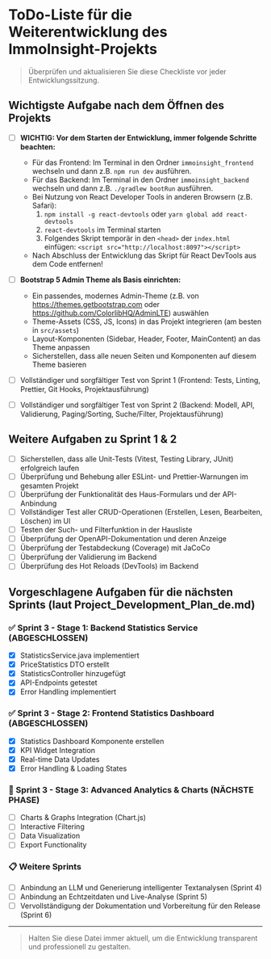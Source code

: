 # ToDo-Liste für die Weiterentwicklung des ImmoInsight-Projekts

> Überprüfen und aktualisieren Sie diese Checkliste vor jeder Entwicklungssitzung.

## Wichtigste Aufgabe nach dem Öffnen des Projekts

- [ ] **WICHTIG: Vor dem Starten der Entwicklung, immer folgende Schritte beachten:**

  - Für das Frontend: Im Terminal in den Ordner `immoinsight_frontend` wechseln und dann z.B. `npm run dev` ausführen.
  - Für das Backend: Im Terminal in den Ordner `immoinsight_backend` wechseln und dann z.B. `./gradlew bootRun` ausführen.
  - Bei Nutzung von React Developer Tools in anderen Browsern (z.B. Safari):
    1. `npm install -g react-devtools` oder `yarn global add react-devtools`
    2. `react-devtools` im Terminal starten
    3. Folgendes Skript temporär in den `<head>` der `index.html` einfügen:
       `<script src="http://localhost:8097"></script>`
  - Nach Abschluss der Entwicklung das Skript für React DevTools aus dem Code entfernen!

- [ ] **Bootstrap 5 Admin Theme als Basis einrichten:**

  - Ein passendes, modernes Admin-Theme (z.B. von https://themes.getbootstrap.com oder https://github.com/ColorlibHQ/AdminLTE) auswählen
  - Theme-Assets (CSS, JS, Icons) in das Projekt integrieren (am besten in `src/assets`)
  - Layout-Komponenten (Sidebar, Header, Footer, MainContent) an das Theme anpassen
  - Sicherstellen, dass alle neuen Seiten und Komponenten auf diesem Theme basieren

- [ ] Vollständiger und sorgfältiger Test von Sprint 1 (Frontend: Tests, Linting, Prettier, Git Hooks, Projektausführung)
- [ ] Vollständiger und sorgfältiger Test von Sprint 2 (Backend: Modell, API, Validierung, Paging/Sorting, Suche/Filter, Projektausführung)

## Weitere Aufgaben zu Sprint 1 & 2

- [ ] Sicherstellen, dass alle Unit-Tests (Vitest, Testing Library, JUnit) erfolgreich laufen
- [ ] Überprüfung und Behebung aller ESLint- und Prettier-Warnungen im gesamten Projekt
- [ ] Überprüfung der Funktionalität des Haus-Formulars und der API-Anbindung
- [ ] Vollständiger Test aller CRUD-Operationen (Erstellen, Lesen, Bearbeiten, Löschen) im UI
- [ ] Testen der Such- und Filterfunktion in der Hausliste
- [ ] Überprüfung der OpenAPI-Dokumentation und deren Anzeige
- [ ] Überprüfung der Testabdeckung (Coverage) mit JaCoCo
- [ ] Überprüfung der Validierung im Backend
- [ ] Überprüfung des Hot Reloads (DevTools) im Backend

## Vorgeschlagene Aufgaben für die nächsten Sprints (laut Project_Development_Plan_de.md)

### ✅ Sprint 3 - Stage 1: Backend Statistics Service (ABGESCHLOSSEN)

- [x] StatisticsService.java implementiert
- [x] PriceStatistics DTO erstellt
- [x] StatisticsController hinzugefügt
- [x] API-Endpoints getestet
- [x] Error Handling implementiert

### ✅ Sprint 3 - Stage 2: Frontend Statistics Dashboard (ABGESCHLOSSEN)

- [x] Statistics Dashboard Komponente erstellen
- [x] KPI Widget Integration
- [x] Real-time Data Updates
- [x] Error Handling & Loading States

### 🔄 Sprint 3 - Stage 3: Advanced Analytics & Charts (NÄCHSTE PHASE)

- [ ] Charts & Graphs Integration (Chart.js)
- [ ] Interactive Filtering
- [ ] Data Visualization
- [ ] Export Functionality

### 📋 Weitere Sprints

- [ ] Anbindung an LLM und Generierung intelligenter Textanalysen (Sprint 4)
- [ ] Anbindung an Echtzeitdaten und Live-Analyse (Sprint 5)
- [ ] Vervollständigung der Dokumentation und Vorbereitung für den Release (Sprint 6)

---

> Halten Sie diese Datei immer aktuell, um die Entwicklung transparent und professionell zu gestalten.
